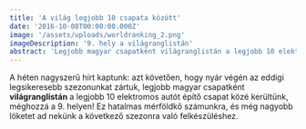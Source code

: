 ```yaml
---
title: 'A világ legjobb 10 csapata között'
date: '2016-10-08T00:00:00.000Z'
image: '/assets/uploads/worldranking_2.png'
imageDescription: '9. hely a világranglistán'
abstract: 'Legjobb magyar csapatként világranglistán a legjobb 10 elektromos autót építő csapat közé kerültünk.'
---
```


A héten nagyszerű hírt kaptunk: azt követően, hogy nyár végén az eddigi legsikeresebb szezonunkat zártuk, legjobb magyar csapatként **világranglistán** a legjobb 10 elektromos autót építő csapat közé kerültünk, méghozzá a 9. helyen! Ez hatalmas mérföldkő számunkra, és még nagyobb löketet ad nekünk a következő szezonra való felkészüléshez.
